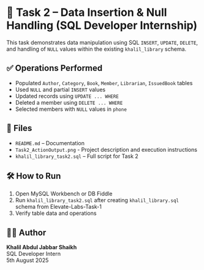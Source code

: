 # 📘 Task 2 – Data Insertion & Null Handling (SQL Developer Internship)

This task demonstrates data manipulation using SQL `INSERT`, `UPDATE`, `DELETE`, and handling of `NULL` values within the existing `khalil_library` schema.

## ✅ Operations Performed
- Populated `Author`, `Category`, `Book`, `Member`, `Librarian`, `IssuedBook` tables
- Used `NULL` and partial `INSERT` values
- Updated records using `UPDATE ... WHERE`
- Deleted a member using `DELETE ... WHERE`
- Selected members with `NULL` values in `phone`

## 📂 Files
- `README.md` – Documentation
- `Task2_ActionOutput.png` - Project description and execution instructions  
- `khalil_library_task2.sql` – Full script for Task 2


## 🛠 How to Run
1. Open MySQL Workbench or DB Fiddle
2. Run `khalil_library_task2.sql` after creating `khalil_library.sql` schema from Elevate-Labs-Task-1
3. Verify table data and operations

## 👨‍💻 Author

**Khalil Abdul Jabbar Shaikh**  
SQL Developer Intern  
5th August 2025


